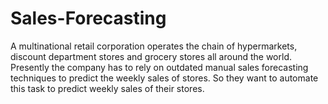 # Sales-Forecasting
A multinational retail corporation operates the chain of hypermarkets, discount department stores and grocery stores all around the world.  Presently the company has to rely on outdated manual sales forecasting techniques to predict the weekly sales of stores.  So they want to automate this task to predict weekly sales of their stores.
